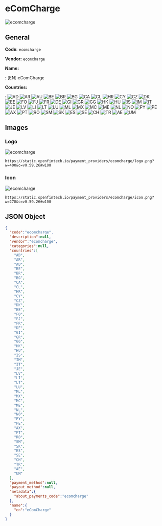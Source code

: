 
# eComCharge 
![ecomcharge](https://static.openfintech.io/payment_providers/ecomcharge/logo.png?w=400&c=v0.59.26#w100)  

## General 
 
**Code:** `ecomcharge` 
 
**Vendor:** `ecomcharge` 
 
**Name:** 
 
:	[EN] eComCharge 
 
 
**Countries:** 
 
:	![AD](https://cdnjs.cloudflare.com/ajax/libs/flag-icon-css/3.3.0/flags/4x3/ad.svg#w24) 	![AR](https://cdnjs.cloudflare.com/ajax/libs/flag-icon-css/3.3.0/flags/4x3/ar.svg#w24) 	![AU](https://cdnjs.cloudflare.com/ajax/libs/flag-icon-css/3.3.0/flags/4x3/au.svg#w24) 	![BE](https://cdnjs.cloudflare.com/ajax/libs/flag-icon-css/3.3.0/flags/4x3/be.svg#w24) 	![BR](https://cdnjs.cloudflare.com/ajax/libs/flag-icon-css/3.3.0/flags/4x3/br.svg#w24) 	![BG](https://cdnjs.cloudflare.com/ajax/libs/flag-icon-css/3.3.0/flags/4x3/bg.svg#w24) 	![CA](https://cdnjs.cloudflare.com/ajax/libs/flag-icon-css/3.3.0/flags/4x3/ca.svg#w24) 	![CL](https://cdnjs.cloudflare.com/ajax/libs/flag-icon-css/3.3.0/flags/4x3/cl.svg#w24) 	![HR](https://cdnjs.cloudflare.com/ajax/libs/flag-icon-css/3.3.0/flags/4x3/hr.svg#w24) 	![CY](https://cdnjs.cloudflare.com/ajax/libs/flag-icon-css/3.3.0/flags/4x3/cy.svg#w24) 	![CZ](https://cdnjs.cloudflare.com/ajax/libs/flag-icon-css/3.3.0/flags/4x3/cz.svg#w24) 	![DK](https://cdnjs.cloudflare.com/ajax/libs/flag-icon-css/3.3.0/flags/4x3/dk.svg#w24) 	![EE](https://cdnjs.cloudflare.com/ajax/libs/flag-icon-css/3.3.0/flags/4x3/ee.svg#w24) 	![FO](https://cdnjs.cloudflare.com/ajax/libs/flag-icon-css/3.3.0/flags/4x3/fo.svg#w24) 	![FJ](https://cdnjs.cloudflare.com/ajax/libs/flag-icon-css/3.3.0/flags/4x3/fj.svg#w24) 	![FR](https://cdnjs.cloudflare.com/ajax/libs/flag-icon-css/3.3.0/flags/4x3/fr.svg#w24) 	![DE](https://cdnjs.cloudflare.com/ajax/libs/flag-icon-css/3.3.0/flags/4x3/de.svg#w24) 	![GI](https://cdnjs.cloudflare.com/ajax/libs/flag-icon-css/3.3.0/flags/4x3/gi.svg#w24) 	![GR](https://cdnjs.cloudflare.com/ajax/libs/flag-icon-css/3.3.0/flags/4x3/gr.svg#w24) 	![GG](https://cdnjs.cloudflare.com/ajax/libs/flag-icon-css/3.3.0/flags/4x3/gg.svg#w24) 	![HK](https://cdnjs.cloudflare.com/ajax/libs/flag-icon-css/3.3.0/flags/4x3/hk.svg#w24) 	![HU](https://cdnjs.cloudflare.com/ajax/libs/flag-icon-css/3.3.0/flags/4x3/hu.svg#w24) 	![IS](https://cdnjs.cloudflare.com/ajax/libs/flag-icon-css/3.3.0/flags/4x3/is.svg#w24) 	![IM](https://cdnjs.cloudflare.com/ajax/libs/flag-icon-css/3.3.0/flags/4x3/im.svg#w24) 	![IT](https://cdnjs.cloudflare.com/ajax/libs/flag-icon-css/3.3.0/flags/4x3/it.svg#w24) 	![JE](https://cdnjs.cloudflare.com/ajax/libs/flag-icon-css/3.3.0/flags/4x3/je.svg#w24) 	![LV](https://cdnjs.cloudflare.com/ajax/libs/flag-icon-css/3.3.0/flags/4x3/lv.svg#w24) 	![LI](https://cdnjs.cloudflare.com/ajax/libs/flag-icon-css/3.3.0/flags/4x3/li.svg#w24) 	![LT](https://cdnjs.cloudflare.com/ajax/libs/flag-icon-css/3.3.0/flags/4x3/lt.svg#w24) 	![LU](https://cdnjs.cloudflare.com/ajax/libs/flag-icon-css/3.3.0/flags/4x3/lu.svg#w24) 	![ML](https://cdnjs.cloudflare.com/ajax/libs/flag-icon-css/3.3.0/flags/4x3/ml.svg#w24) 	![MX](https://cdnjs.cloudflare.com/ajax/libs/flag-icon-css/3.3.0/flags/4x3/mx.svg#w24) 	![MC](https://cdnjs.cloudflare.com/ajax/libs/flag-icon-css/3.3.0/flags/4x3/mc.svg#w24) 	![ME](https://cdnjs.cloudflare.com/ajax/libs/flag-icon-css/3.3.0/flags/4x3/me.svg#w24) 	![NL](https://cdnjs.cloudflare.com/ajax/libs/flag-icon-css/3.3.0/flags/4x3/nl.svg#w24) 	![NO](https://cdnjs.cloudflare.com/ajax/libs/flag-icon-css/3.3.0/flags/4x3/no.svg#w24) 	![PY](https://cdnjs.cloudflare.com/ajax/libs/flag-icon-css/3.3.0/flags/4x3/py.svg#w24) 	![PE](https://cdnjs.cloudflare.com/ajax/libs/flag-icon-css/3.3.0/flags/4x3/pe.svg#w24) 	![AX](https://cdnjs.cloudflare.com/ajax/libs/flag-icon-css/3.3.0/flags/4x3/ax.svg#w24) 	![PT](https://cdnjs.cloudflare.com/ajax/libs/flag-icon-css/3.3.0/flags/4x3/pt.svg#w24) 	![RO](https://cdnjs.cloudflare.com/ajax/libs/flag-icon-css/3.3.0/flags/4x3/ro.svg#w24) 	![SM](https://cdnjs.cloudflare.com/ajax/libs/flag-icon-css/3.3.0/flags/4x3/sm.svg#w24) 	![SK](https://cdnjs.cloudflare.com/ajax/libs/flag-icon-css/3.3.0/flags/4x3/sk.svg#w24) 	![ES](https://cdnjs.cloudflare.com/ajax/libs/flag-icon-css/3.3.0/flags/4x3/es.svg#w24) 	![SE](https://cdnjs.cloudflare.com/ajax/libs/flag-icon-css/3.3.0/flags/4x3/se.svg#w24) 	![CH](https://cdnjs.cloudflare.com/ajax/libs/flag-icon-css/3.3.0/flags/4x3/ch.svg#w24) 	![TR](https://cdnjs.cloudflare.com/ajax/libs/flag-icon-css/3.3.0/flags/4x3/tr.svg#w24) 	![AE](https://cdnjs.cloudflare.com/ajax/libs/flag-icon-css/3.3.0/flags/4x3/ae.svg#w24) 	![UM](https://cdnjs.cloudflare.com/ajax/libs/flag-icon-css/3.3.0/flags/4x3/um.svg#w24)  

## Images 

### Logo 
 
![ecomcharge](https://static.openfintech.io/payment_providers/ecomcharge/logo.png?w=400&c=v0.59.26#w100)  

```
https://static.openfintech.io/payment_providers/ecomcharge/logo.png?w=400&c=v0.59.26#w100
```  

### Icon 
 
![ecomcharge](https://static.openfintech.io/payment_providers/ecomcharge/icon.png?w=278&c=v0.59.26#w100)  

```
https://static.openfintech.io/payment_providers/ecomcharge/icon.png?w=278&c=v0.59.26#w100
```  

## JSON Object 

```json
{
  "code":"ecomcharge",
  "description":null,
  "vendor":"ecomcharge",
  "categories":null,
  "countries":[
    "AD",
    "AR",
    "AU",
    "BE",
    "BR",
    "BG",
    "CA",
    "CL",
    "HR",
    "CY",
    "CZ",
    "DK",
    "EE",
    "FO",
    "FJ",
    "FR",
    "DE",
    "GI",
    "GR",
    "GG",
    "HK",
    "HU",
    "IS",
    "IM",
    "IT",
    "JE",
    "LV",
    "LI",
    "LT",
    "LU",
    "ML",
    "MX",
    "MC",
    "ME",
    "NL",
    "NO",
    "PY",
    "PE",
    "AX",
    "PT",
    "RO",
    "SM",
    "SK",
    "ES",
    "SE",
    "CH",
    "TR",
    "AE",
    "UM"
  ],
  "payment_method":null,
  "payout_method":null,
  "metadata":{
    "about_payments_code":"ecomcharge"
  },
  "name":{
    "en":"eComCharge"
  }
}
```  
